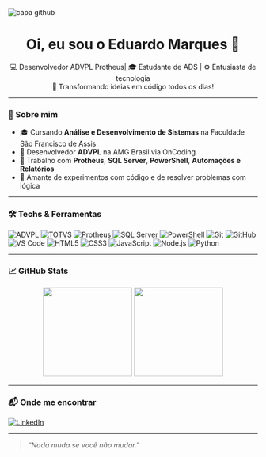 <img src="https://capsule-render.vercel.app/api?type=waving&height=150&color=gradient&text=Hello%20World!&fontColor=12" alt="capa github"/>

<h1 align="center">Oi, eu sou o Eduardo Marques 👋</h1>

<p align="center">
💻 Desenvolvedor ADVPL Protheus| 🎓 Estudante de ADS | ⚙️ Entusiasta de tecnologia<br>
🚀 Transformando ideias em código todos os dias!
</p>

---

### 🧠 Sobre mim

- 🎓 Cursando **Análise e Desenvolvimento de Sistemas** na Faculdade São Francisco de Assis  
- 💼 Desenvolvedor **ADVPL** na AMG Brasil via OnCoding  
- 🔧 Trabalho com **Protheus**, **SQL Server**, **PowerShell**, **Automações e Relatórios** 
- 🧪 Amante de experimentos com código e de resolver problemas com lógica

---

### 🛠️ Techs & Ferramentas

![ADVPL](https://img.shields.io/badge/-ADVPL-blueviolet?style=for-the-badge)  ![TOTVS](https://img.shields.io/badge/-TOTVS-004B8D?style=for-the-badge&logo=totvs&logoColor=white)  ![Protheus](https://img.shields.io/badge/-Protheus-00599C?style=for-the-badge)  ![SQL Server](https://img.shields.io/badge/-SQL%20Server-CC2927?style=for-the-badge&logo=microsoftsqlserver&logoColor=white)  ![PowerShell](https://img.shields.io/badge/-PowerShell-5391FE?style=for-the-badge&logo=powershell&logoColor=white)  ![Git](https://img.shields.io/badge/-Git-F05032?style=for-the-badge&logo=git&logoColor=white)  ![GitHub](https://img.shields.io/badge/-GitHub-181717?style=for-the-badge&logo=github&logoColor=white)  ![VS Code](https://img.shields.io/badge/-VS%20Code-007ACC?style=for-the-badge&logo=visual-studio-code&logoColor=white)  ![HTML5](https://img.shields.io/badge/-HTML5-E34F26?style=for-the-badge&logo=html5&logoColor=white)  ![CSS3](https://img.shields.io/badge/-CSS3-1572B6?style=for-the-badge&logo=css3&logoColor=white)  ![JavaScript](https://img.shields.io/badge/-JavaScript-F7DF1E?style=for-the-badge&logo=javascript&logoColor=black)  ![Node.js](https://img.shields.io/badge/-Node.js-339933?style=for-the-badge&logo=nodedotjs&logoColor=white)  ![Python](https://img.shields.io/badge/-Python-3776AB?style=for-the-badge&logo=python&logoColor=white)



---

### 📈 GitHub Stats

<div align="center">
  <img height="180em" src="https://github-readme-stats.vercel.app/api?username=EduardoMarquesAdvPL&show_icons=true&theme=github_dark&count_private=true"/>
  <img height="180em" src="https://github-readme-stats.vercel.app/api/top-langs/?username=EduardoMarquesAdvPL&layout=compact&langs_count=8&theme=github_dark"/>
</div>

---

### 📬 Onde me encontrar

[![LinkedIn](https://img.shields.io/badge/-LinkedIn-0A66C2?style=for-the-badge&logo=linkedin&logoColor=white)](https://www.linkedin.com/in/eduardo-marques-a08770249/)

---

> _“Nada muda se você não mudar.”_
